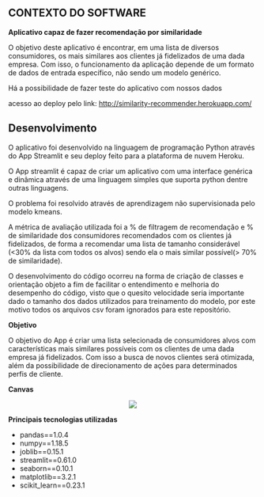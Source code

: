 ## CONTEXTO DO SOFTWARE

**Aplicativo capaz de fazer recomendação por similaridade**

O objetivo deste aplicativo é encontrar, em uma lista de diversos consumidores, os mais similares aos clientes já fidelizados de uma dada empresa. Com isso, o funcionamento da aplicação depende de um formato de dados de entrada específico, não sendo um modelo genérico.

Há a possibilidade de fazer teste do aplicativo com nossos dados

acesso ao deploy pelo link:
http://similarity-recommender.herokuapp.com/

## Desenvolvimento

O aplicativo foi desenvolvido na linguagem de programação Python através do App Streamlit e seu deploy feito para a plataforma de nuvem Heroku.

O App streamlit é capaz de criar um aplicativo com uma interface genérica e dinâmica através de uma linguagem simples que suporta python dentre outras linguagens.

O problema foi resolvido através de aprendizagem não supervisionada pelo modelo kmeans.

A métrica de avaliação utilizada foi a % de filtragem de recomendação e % de similaridade dos consumidores recomendados com
os clientes já fidelizados, de forma a recomendar uma lista de tamanho considerável (<30% da lista com todos os alvos)  sendo ela o mais similar possível(> 70% de similaridade).

O desenvolvimento do código ocorreu na forma de criação de classes e orientação objeto a fim de facilitar o entendimento e melhoria do desempenho do código, visto que o quesito velocidade seria importante dado o tamanho dos dados utilizados para treinamento do modelo, por este motivo todos os arquivos csv foram ignorados para este repositório.

**Objetivo**

O objetivo do App é criar uma lista selecionada de consumidores alvos com características mais similares possíveis com os clientes de uma dada empresa já fidelizados. Com isso a busca de novos clientes será otimizada, além da possibilidade de direcionamento de ações para determinados perfis de cliente.

**Canvas**
<p align="center"> 
<img src="https://github.com/lucasvascrocha/teste/blob/master/Canvas%20rec%20by%20similarity.gif">
</p>

**Principais tecnologias utilizadas**

- pandas==1.0.4
- numpy==1.18.5
- joblib==0.15.1
- streamlit==0.61.0
- seaborn==0.10.1
- matplotlib==3.2.1
- scikit_learn==0.23.1

